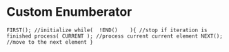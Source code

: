 # Custom Enumberator

`
	FIRST(); //initialize
	while(  !END()    ){ //stop if iteration is finished
		process( CURRENT ); //process current current element
		NEXT(); //move to the next element
	}
`

